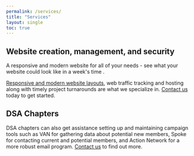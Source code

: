 ```yaml
---
permalink: /services/
title: "Services"
layout: single
toc: true
---
```

## Website creation, management, and security

A responsive and modern website for all of your needs - see what your website could look like in a week's time .

<a href="/website-layouts/">Responsive and modern website layouts</a>, web traffic tracking and hosting along with timely project turnarounds are what we specialize in. <a href="mailto:contact@syntropy-coop.com">Contact us</a> today to get started.

## DSA Chapters

DSA chapters can also get assistance setting up and maintaining campaign tools such as VAN for gathering data about potential new members, Spoke for contacting current and potential members, and Action Network for a more robust email program. <a href="mailto:contact@syntropy-coop.com">Contact us</a> to find out more.
